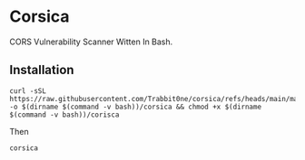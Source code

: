 # Corsica
CORS Vulnerability Scanner Witten In Bash.

## Installation
```
curl -sSL https://raw.githubusercontent.com/Trabbit0ne/corsica/refs/heads/main/main.sh -o $(dirname $(command -v bash))/corsica && chmod +x $(dirname $(command -v bash))/corisca
```
Then
```
corsica
```
